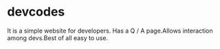 # devcodes
It is a simple website for developers. Has a Q / A page.Allows interaction among devs.Best of all easy to use.